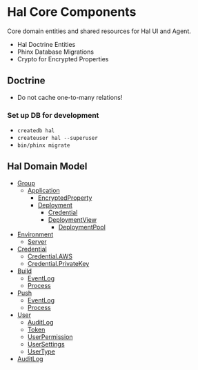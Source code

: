 # Hal Core Components

Core domain entities and shared resources for Hal UI and Agent.

- Hal Doctrine Entities
- Phinx Database Migrations
- Crypto for Encrypted Properties

## Doctrine

- Do not cache one-to-many relations!

### Set up DB for development

- `createdb hal`
- `createuser hal --superuser`
- `bin/phinx migrate`

## Hal Domain Model

- [Group](src/Entity/Group.php)
    - [Application](src/Entity/Application.php)
        - [EncryptedProperty](src/Entity/EncryptedProperty.php)
        - [Deployment](src/Entity/Deployment.php)
            - [Credential](src/Entity/Credential.php)
            - [DeploymentView](src/Entity/DeploymentView.php)
                - [DeploymentPool](src/Entity/DeploymentPool.php)
- [Environment](src/Entity/Environment.php)
    - [Server](src/Entity/Server.php)
- [Credential](src/Entity/Credential.php)
    - [Credential.AWS](src/Entity/Credential/AWSCredential.php)
    - [Credential.PrivateKey](src/Entity/Credential/PrivateKeyCredential.php)
- [Build](src/Entity/Build.php)
    - [EventLog](src/Entity/EventLog.php)
    - [Process](src/Entity/Process.php)
- [Push](src/Entity/Push.php)
    - [EventLog](src/Entity/EventLog.php)
    - [Process](src/Entity/Process.php)
- [User](src/Entity/User.php)
    - [AuditLog](src/Entity/AuditLog.php)
    - [Token](src/Entity/Token.php)
    - [UserPermission](src/Entity/UserPermission.php)
    - [UserSettings](src/Entity/UserSettings.php)
    - [UserType](src/Entity/UserType.php)
- [AuditLog](src/Entity/AuditLog.php)
